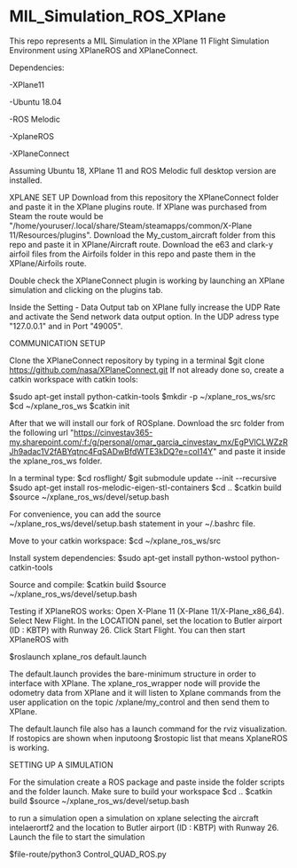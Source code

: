 # MIL_Simulation_ROS_XPlane

This repo represents a MIL Simulation in the XPlane 11 Flight Simulation Environment using XPlaneROS and XPlaneConnect.


Dependencies:

-XPlane11

-Ubuntu 18.04

-ROS Melodic

-XplaneROS

-XPlaneConnect


Assuming Ubuntu 18, XPlane 11 and ROS Melodic full desktop version are installed.


XPLANE SET UP
Download from this repository the XPlaneConnect folder and paste it in the XPlane plugins route. If XPlane was purchased from Steam the route would be "/home/youruser/.local/share/Steam/steamapps/common/X-Plane 11/Resources/plugins".
Download the My_custom_aircraft folder from this repo and paste it in XPlane/Aircraft route.
Download the e63 and clark-y airfoil files from the Airfoils folder in this repo and paste them in the XPlane/Airfoils route.

Double check the XPlaneConnect plugin is working by launching an XPlane simulation and clicking on the plugins tab.

Inside the Setting - Data Output tab on XPlane fully increase the UDP Rate and activate the Send network data output option. In the UDP adress type "127.0.0.1" and in Port "49005".

COMMUNICATION SETUP

Clone the XPlaneConnect repository by typing in a terminal $git clone https://github.com/nasa/XPlaneConnect.git
If not already done so, create a catkin workspace with catkin tools:

$sudo apt-get install python-catkin-tools
$mkdir -p ~/xplane_ros_ws/src
$cd ~/xplane_ros_ws
$catkin init

After that we will install our fork of ROSplane. Download the src folder from the following url "https://cinvestav365-my.sharepoint.com/:f:/g/personal/omar_garcia_cinvestav_mx/EgPVlCLWZzRJh9adac1V2fABYqtnc4FqSADwBfdWTE3kDQ?e=coI14Y" and paste it inside the xplane_ros_ws folder.

In a terminal type:
	$cd rosflight/
	$git submodule update --init --recursive
  $sudo apt-get install ros-melodic-eigen-stl-containers
  $cd ..
  $catkin build
  $source ~/xplane_ros_ws/devel/setup.bash

For convenience, you can add the source ~/xplane_ros_ws/devel/setup.bash statement in your ~/.bashrc file.

Move to your catkin workspace:
$cd ~/xplane_ros_ws/src

Install system dependencies:
$sudo apt-get install python-wstool python-catkin-tools

Source and compile:
$catkin build
$source ~/xplane_ros_ws/devel/setup.bash

Testing if XPlaneROS works:
Open X-Plane 11 (X-Plane 11/X-Plane_x86_64).
Select New Flight.
In the LOCATION panel, set the location to Butler airport (ID : KBTP) with Runway 26.
Click Start Flight.
You can then start XPlaneROS with

$roslaunch xplane_ros default.launch

The default.launch provides the bare-minimum structure in order to interface with XPlane. The xplane_ros_wrapper node will provide the odometry data from XPlane and it will listen to Xplane commands from the user application on the topic /xplane/my_control and then send them to XPlane.

The default.launch file also has a launch command for the rviz visualization. If rostopics are shown when inputoong $rostopic list that means XplaneROS is working.

SETTING UP A SIMULATION

For the simulation create a ROS package and paste inside the folder scripts and the folder launch.
Make sure to build your workspace
  $cd ..
  $catkin build
  $source ~/xplane_ros_ws/devel/setup.bash

to run a simulation open a simulation on xplane selecting the aircraft intelaerortf2 and the location to Butler airport (ID : KBTP) with Runway 26. Launch the file to start the simulation

$file-route/python3 Control_QUAD_ROS.py



